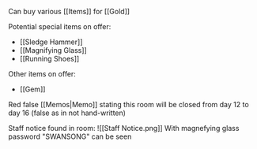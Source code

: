 Can buy various [[Items]] for [[Gold]]

Potential special items on offer:
- [[Sledge Hammer]]
- [[Magnifying Glass]]
- [[Running Shoes]]

Other items on offer:
- [[Gem]]

Red false [[Memos|Memo]] stating this room will be closed from day 12 to day 16 (false as in not hand-written)

Staff notice found in room: ![[Staff Notice.png]]
With magnefying glass password "SWANSONG" can be seen